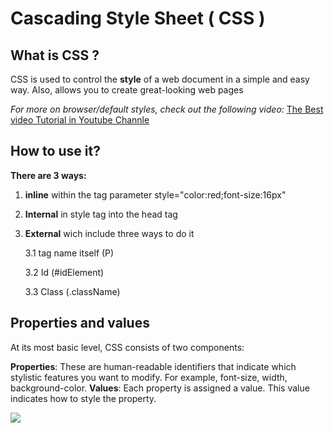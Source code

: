 #  Cascading Style Sheet ( CSS )

 ## What is CSS ? 
CSS is used to control the **style** of a web document in a simple and easy way. Also, allows you to create great-looking web pages

*For more on browser/default styles, check out the following video:*
[The Best video Tutorial in Youtube Channle](https://youtu.be/1PnVor36_40)

## How to use it?

**There are 3 ways:**

1. **inline** within the tag parameter style="color:red;font-size:16px"
2. **Internal** in style tag into the head tag
3. **External** wich include three ways to do it 

     3.1 tag name itself (P)

     3.2 Id (#idElement)

     3.3 Class (.className)

     
## Properties and values
At its most basic level, CSS consists of two components:

**Properties**: These are human-readable identifiers that indicate which stylistic features you want to modify. For example, font-size, width, background-color.
**Values**: Each property is assigned a value. This value indicates how to style the property.

![](https://m5designstudio.com/wp-content/uploads/2013/02/css-layout-using-floats.png)
